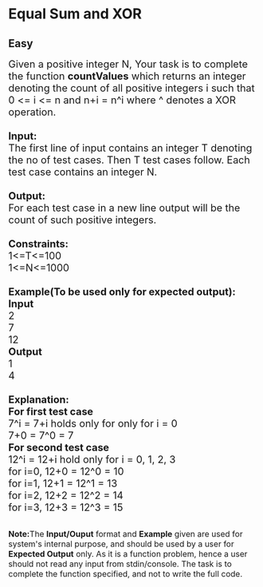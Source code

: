 # Equal Sum and XOR
## Easy
<div class="problem-statement">
                <p></p><p><span style="font-size:20px">Given a positive integer N, Your task is to complete the function <strong>countValues</strong> which&nbsp;returns an integer denoting the count of all positive integers i such that<br>
0 &lt;= i &lt;= n and n+i = n^i where ^ denotes a XOR operation.<br>
<br>
<strong>Input:</strong><br>
The first line of input contains an integer T denoting the no of test cases. Then T test cases follow. Each test case contains an integer N.<br>
<br>
<strong>Output:</strong><br>
For each test case in a new line output will be the count of such positive integers.<br>
<br>
<strong>Constraints:</strong><br>
1&lt;=T&lt;=100<br>
1&lt;=N&lt;=1000<br>
<br>
<strong>Example(To be used only for expected output):<br>
Input</strong><br>
2<br>
7<br>
12<br>
<strong>Output</strong><br>
1<br>
4<br>
<br>
<strong>Explanation:</strong><br>
<strong>For first test case</strong><br>
7^i = 7+i holds only for only for i = 0<br>
7+0 = 7^0 = 7<br>
<strong>For second test case</strong><br>
12^i = 12+i hold only for i = 0, 1, 2, 3<br>
for i=0, 12+0 = 12^0 = 10<br>
for i=1, 12+1 = 12^1 = 13<br>
for i=2, 12+2 = 12^2 = 14<br>
for i=3, 12+3 = 12^3 = 15</span></p>

<p><br>
<span style="font-size:16px"><strong>Note:</strong>The <strong>Input/Ouput</strong> format and <strong>Example</strong> given are used for system's internal purpose, and should be used by a user for <strong>Expected Output</strong> only. As it is a function problem, hence a user should not read any input from stdin/console. The task is to complete the function specified, and not to write the full code.</span></p>
 <p></p>
            </div>